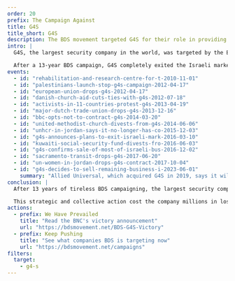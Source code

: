 ```yaml
---
order: 20
prefix: The Campaign Against
title: G4S
title_short: G4S
description: The BDS movement targeted G4S for their role in providing services to Israeli prisons, police, the military, and illegal settlements.
intro: |
  G4S, the largest security company in the world, was targeted by the BDS movement for providing services to Israeli prisons, police, the military, and illegal settlements.

  After a 13-year BDS campaign, G4S completely exited the Israeli market.
events:
  - id: "rehabilitation-and-research-centre-for-t-2010-11-01"
  - id: "palestinians-launch-stop-g4s-campaign-2012-04-17"
  - id: "european-union-drops-g4s-2012-04-17"
  - id: "danish-church-aid-cuts-ties-with-g4s-2012-07-18"
  - id: "activists-in-11-countries-protest-g4s-2013-04-19"
  - id: "major-dutch-trade-union-drops-g4s-2013-12-16"
  - id: "bbc-opts-not-to-contract-g4s-2014-03-20"
  - id: "united-methodist-church-divests-from-g4s-2014-06-06"
  - id: "unhcr-in-jordan-says-it-no-longer-has-co-2015-12-03"
  - id: "g4s-announces-plans-to-exit-israeli-mark-2016-03-10"
  - id: "kuwaiti-social-security-fund-divests-fro-2016-06-03"
  - id: "g4s-confirms-sale-of-most-of-israeli-bus-2016-12-02"
  - id: "sacramento-transit-drops-g4s-2017-06-20"
  - id: "un-women-in-jordan-drops-g4s-contract-2017-10-04"
  - id: "g4s-decides-to-sell-remaining-business-i-2023-06-01"
    summary: "Allied Universal, which acquired G4S in 2019, says it will sell its remaining stake in Policity, a move that would end G4S’ business in Israel."
conclusion: |
  After 13 years of tireless BDS campaigning, the largest security company in the world was forced to divest from apartheid Israel.

  This strategic and collective action cost the company millions in lost and cancelled contracts and forced them to acknowledge "reputational damage."
actions:
  - prefix: We Have Prevailed
    title: "Read the BNC's victory announcement"
    url: "https://bdsmovement.net/BDS-G4S-Victory"
  - prefix: Keep Pushing
    title: "See what companies BDS is targeting now"
    url: "https://bdsmovement.net/campaigns"
filters:
  target:
    - g4-s
---
```


